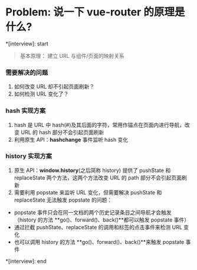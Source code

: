 # Problem: 说一下 vue-router 的原理是什么?

\*[interview]: start

> 基本原理： 建立 URL 与组件/页面的映射关系

### 需要解决的问题

1. 如何改变 URL 却不引起页面刷新？
2. 如何检测 URL 变化了？

### hash 实现方案

1. hash 是 URL 中 hash(#)及其后面的字符，常用作锚点在页面内进行导航，改变 URL 的 hash 部分不会引起页面刷新
2. 利用原生 API：**hashchange** 事件监听 hash 变化

### history 实现方案

1. 原生 API：**window.history**(之后简称 history) 提供了 pushState 和 replaceState 两个方法，这两个方法改变 URL 的 path 部分不会引起页面刷新
2. 需要利用 popstate 来监听 URL 变化，但需要解决 pushState 和 replaceState 无法触发 popstate 的问题：

- popstate 事件只会在同一文档的两个历史记录条目之间导航才会触发（history 的方法 **go()、forward()、back()**都可以触发 popstate 事件）
- 通过拦截 pushState、replaceState 的调用和<a>标签的点击事件来检测 URL 变化
- 也可以调用 history 的方法 **go()、forward()、back()**来触发 popstate 事件

\*[interview]: end
